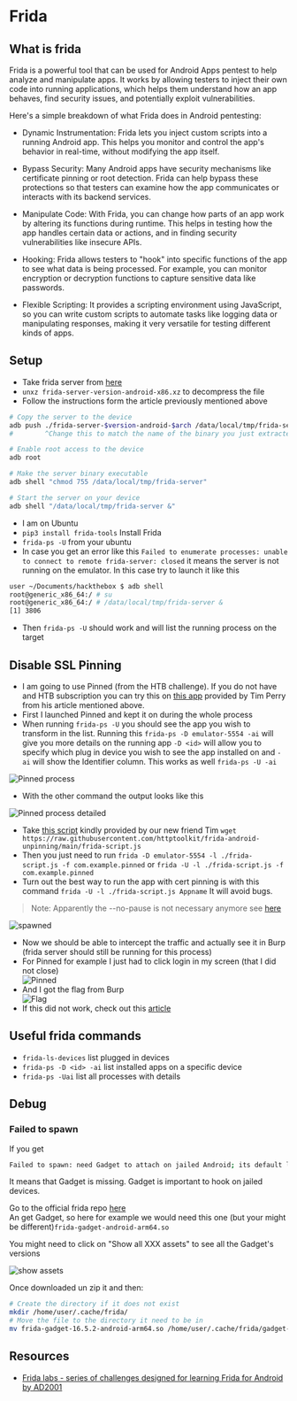 # Frida

## What is frida

Frida is a powerful tool that can be used for Android Apps pentest to help analyze and manipulate apps. It works by allowing testers to inject their own code into running applications, which helps them understand how an app behaves, find security issues, and potentially exploit vulnerabilities.

Here's a simple breakdown of what Frida does in Android pentesting:

- Dynamic Instrumentation: Frida lets you inject custom scripts into a running Android app. This helps you monitor and control the app's behavior in real-time, without modifying the app itself.

- Bypass Security: Many Android apps have security mechanisms like certificate pinning or root detection. Frida can help bypass these protections so that testers can examine how the app communicates or interacts with its backend services.

- Manipulate Code: With Frida, you can change how parts of an app work by altering its functions during runtime. This helps in testing how the app handles certain data or actions, and in finding security vulnerabilities like insecure APIs.

- Hooking: Frida allows testers to "hook" into specific functions of the app to see what data is being processed. For example, you can monitor encryption or decryption functions to capture sensitive data like passwords.

- Flexible Scripting: It provides a scripting environment using JavaScript, so you can write custom scripts to automate tasks like logging data or manipulating responses, making it very versatile for testing different kinds of apps.

## Setup

- Take frida server from [here](https://github.com/frida/frida/releases)
- `unxz frida-server-version-android-x86.xz` to decompress the file
- Follow the instructions form the article previously mentioned above

```bash
# Copy the server to the device
adb push ./frida-server-$version-android-$arch /data/local/tmp/frida-server
#        ^Change this to match the name of the binary you just extracted

# Enable root access to the device
adb root

# Make the server binary executable
adb shell "chmod 755 /data/local/tmp/frida-server"

# Start the server on your device
adb shell "/data/local/tmp/frida-server &"
```

- I am on Ubuntu
- `pip3 install frida-tools` Install Frida
- `frida-ps -U` from your ubuntu
- In case you get an error like this `Failed to enumerate processes: unable to connect to remote frida-server: closed` it means the server is not running on the emulator. In this case try to launch it like this

```bash
user ~/Documents/hackthebox $ adb shell
root@generic_x86_64:/ # su
root@generic_x86_64:/ # /data/local/tmp/frida-server &
[1] 3806
```

- Then `frida-ps -U` should work and will list the running process on the target

## Disable SSL Pinning

- I am going to use Pinned (from the HTB challenge). If you do not have and HTB subscription you can try this on [this app](https://github.com/httptoolkit/android-ssl-pinning-demo) provided by Tim Perry from his article mentioned above.  
- First I launched Pinned and kept it on during the whole process
- When running `frida-ps -U` you should see the app you wish to transform in the list. Running this `frida-ps -D emulator-5554 -ai` will give you more details on the running app `-D <id>` will allow you to specify which plug in device you wish to see the app installed on and `-ai` will show the Identifier column. This works as well `frida-ps -U -ai`

![Pinned process](../.res/2023-01-07-14-14-35.png)

- With the other command the output looks like this

![Pinned process detailed](../.res/2023-01-07-14-31-39.png)

- Take [this script](https://raw.githubusercontent.com/httptoolkit/frida-android-unpinning/main/frida-script.js) kindly provided by our new friend Tim `wget https://raw.githubusercontent.com/httptoolkit/frida-android-unpinning/main/frida-script.js`
- Then you just need to run `frida -D emulator-5554 -l ./frida-script.js -f com.example.pinned` or `frida -U -l ./frida-script.js -f com.example.pinned`
- Turn out the best way to run the app with cert pinning is with this command `frida -U -l ./frida-script.js Appname` It will avoid bugs.

> Note: Apparently the --no-pause is not necessary anymore see [here](https://github.com/frida/frida/issues/2277)

![spawned](../.res/2023-01-07-14-32-47.png)

- Now we should be able to intercept the traffic and actually see it in Burp (frida server should still be running for this process)
- For Pinned for example I just had to click login in my screen (that I did not close)  
![Pinned](../.res/2023-01-19-19-07-46.png)  
- And I got the flag from Burp  
![Flag](../.res/2023-01-19-19-08-40.png)
- If this did not work, check out this [article](https://blog.nviso.eu/2020/11/19/proxying-android-app-traffic-common-issues-checklist/#check10)

## Useful frida commands

- `frida-ls-devices` list plugged in devices
- `frida-ps -D <id> -ai` list installed apps on a specific device
- `frida-ps -Uai` list all processes with details

## Debug

### Failed to spawn

If you get

```bash
Failed to spawn: need Gadget to attach on jailed Android; its default location is: /home/user/.cache/frida/gadget-android-arm64.so
```

It means that Gadget is missing. Gadget is important to hook on jailed devices.

Go to the official frida repo [here](https://github.com/frida/frida/releases)  
An get Gadget, so here for example we would need this one (but your might be different)`frida-gadget-android-arm64.so`  

You might need to click on "Show all XXX assets" to see all the Gadget's versions  

![show assets](../.res/2024-10-09-16-37-37.png)  

Once downloaded un zip it and then:  

```bash
# Create the directory if it does not exist
mkdir /home/user/.cache/frida/
# Move the file to the directory it need to be in
mv frida-gadget-16.5.2-android-arm64.so /home/user/.cache/frida/gadget-android-arm64.so
```

## Resources

- [Frida labs - series of challenges designed for learning Frida for Android by AD2001](https://github.com/DERE-ad2001/Frida-Labs/tree/main)